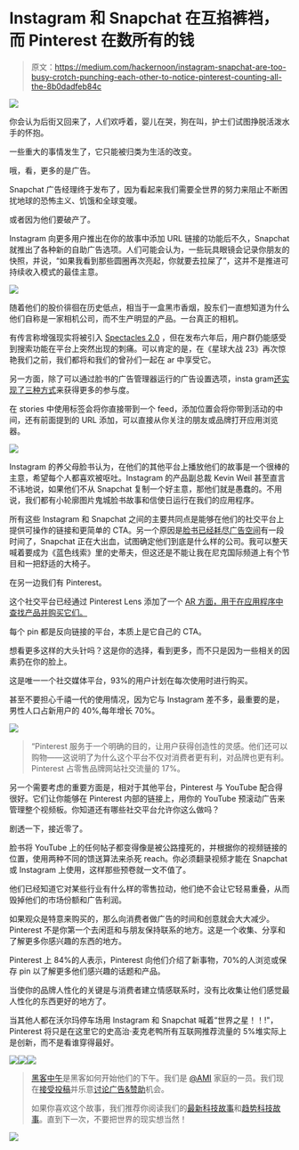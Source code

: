 # Instagram 和 Snapchat 在互掐裤裆，而 Pinterest 在数所有的钱

> 原文：<https://medium.com/hackernoon/instagram-snapchat-are-too-busy-crotch-punching-each-other-to-notice-pinterest-counting-all-the-8b0dadfeb84c>

![](img/dd296fb72d94b1c02f8472df3414c7f6.png)

你会认为后街又回来了，人们欢呼着，婴儿在哭，狗在叫，护士们试图挣脱活泼水手的怀抱。

一些重大的事情发生了，它只能被归类为生活的改变。

哦，看，更多的是广告。

Snapchat 广告经理终于发布了，因为看起来我们需要全世界的努力来阻止不断困扰地球的恐怖主义、饥饿和全球变暖。

或者因为他们要破产了。

Instagram 向更多用户推出在你的故事中添加 URL 链接的功能后不久，Snapchat 就推出了各种新的自助广告选项。人们可能会认为，一些玩具眼镜会记录你朋友的快照，并说，“如果我看到那些圆圈再次亮起，你就要去拉屎了”，这并不是推进可持续收入模式的最佳主意。

![](img/497f33bcab364559a50a0610f6e4ba0f.png)

随着他们的股价徘徊在历史低点，相当于一盒黑市香烟，股东们一直想知道为什么他们自称是一家相机公司，而不生产明显的产品。一台真正的相机。

有传言称增强现实将被引入 [Spectacles 2.0](https://techcrunch.com/2017/06/12/snap-is-developing-a-second-version-of-spectacles-which-may-include-augmented-reality/) ，但在发布六年后，用户群仍能感受到搜索功能在平台上突然出现的刺痛。可以肯定的是，在《星球大战 23》再次惊艳我们之前，我们都将和我们的曾孙们一起在 ar 中享受它。

另一方面，除了可以通过脸书的广告管理器运行的广告设置选项，insta gram[还实现了三种方式](https://www.theverge.com/2017/5/23/15677494/instagram-story-search-hashtags)来获得更多的参与度。

在 stories 中使用标签会将你直接带到一个 feed，添加位置会将你带到活动的中间，还有前面提到的 URL 添加，可以直接从你关注的朋友或品牌打开应用浏览器。

![](img/550990b793c095761a64a2eabcc0e0f9.png)

Instagram 的养父母脸书认为，在他们的其他平台上播放他们的故事是一个很棒的主意，希望每个人都喜欢被呕吐。Instagram 的产品副总裁 Kevin Weil 甚至直言不讳地说，如果他们不从 Snapchat 复制一个好主意，那他们就是愚蠢的。不用说，我们都有小轮廓图片鬼城脸书故事和信使日运行在我们的应用程序。

所有这些 Instagram 和 Snapchat 之间的主要共同点是能够在他们的社交平台上提供可操作的链接和更简单的 CTA。另一个原因是[脸书已经耗尽广告空间](https://www.recode.net/2016/7/27/12305002/facebook-ad-load-q2-earnings)有一段时间了，Snapchat 正在大出血，试图确定他们到底是什么样的公司。我可以整天喊着要成为《蓝色线索》里的史蒂夫，但这还是不能让我在尼克国际频道上有个节目和一把舒适的大椅子。

在另一边我们有 Pinterest。

这个社交平台已经通过 Pinterest Lens 添加了一个 [AR 方面，用于在应用程序中查找产品并购买它们。](https://www.theverge.com/2017/2/8/14549798/pinterest-lens-visual-discovery-shazam)

每个 pin 都是反向链接的平台，本质上是它自己的 CTA。

想看更多这样的大头针吗？这是你的选择，看到更多，而不只是因为一些相关的因素扔在你的脸上。

这是唯一一个社交媒体平台，93%的用户计划在每次使用时进行购买。

甚至不要担心千禧一代的使用情况，因为它与 Instagram 差不多，最重要的是，男性人口占新用户的 40%,每年增长 70%。

![](img/5bde1ac53e9f47e1e38cab06c54cc5e1.png)

> “Pinterest 服务于一个明确的目的，让用户获得创造性的灵感。他们还可以购物——这说明了为什么这个平台不仅对消费者更有利，对品牌也更有利。Pinterest 占零售品牌网站社交流量的 17%。

另一个需要考虑的重要方面是，相对于其他平台，Pinterest 与 YouTube 配合得很好。它们让你能够在 Pinterest 内部的链接上，用你的 YouTube 预滚动广告来管理整个视频板。你知道还有哪些社交平台允许你这么做吗？

剧透一下，接近零了。

脸书将 YouTube 上的任何帖子都变得像是被公路撞死的，并根据你的视频链接的位置，使用两种不同的馈送算法来杀死 reach。你必须翻录视频才能在 Snapchat 或 Instagram 上使用，这样那些预卷就一文不值了。

他们已经知道它对某些行业有什么样的零售拉动，他们绝不会让它轻易重叠，从而毁掉他们的市场份额和广告利润。

如果观众是特意来购买的，那么向消费者做广告的时间和创意就会大大减少。Pinterest 不是你第一个去闲逛和与朋友保持联系的地方。这是一个收集、分享和了解更多你感兴趣的东西的地方。

Pinterest 上 84%的人表示，Pinterest 向他们介绍了新事物，70%的人浏览或保存 pin 以了解更多他们感兴趣的话题和产品。

当使你的品牌人性化的关键是与消费者建立情感联系时，没有比收集让他们感觉最人性化的东西更好的地方了。

当其他人都在沃尔玛停车场用 Instagram 和 Snapchat 喊着“世界之星！！!"，Pinterest 将只是在这里它的史高治·麦克老鸭所有互联网推荐流量的 5%堆实际上是创新，而不是看谁穿得最好。

[![](img/50ef4044ecd4e250b5d50f368b775d38.png)](http://bit.ly/HackernoonFB)[![](img/979d9a46439d5aebbdcdca574e21dc81.png)](https://goo.gl/k7XYbx)[![](img/2930ba6bd2c12218fdbbf7e02c8746ff.png)](https://goo.gl/4ofytp)

> [黑客中午](http://bit.ly/Hackernoon)是黑客如何开始他们的下午。我们是 [@AMI](http://bit.ly/atAMIatAMI) 家庭的一员。我们现在[接受投稿](http://bit.ly/hackernoonsubmission)并乐意[讨论广告&赞助](mailto:partners@amipublications.com)机会。
> 
> 如果你喜欢这个故事，我们推荐你阅读我们的[最新科技故事](http://bit.ly/hackernoonlatestt)和[趋势科技故事](https://hackernoon.com/trending)。直到下一次，不要把世界的现实想当然！

![](img/be0ca55ba73a573dce11effb2ee80d56.png)